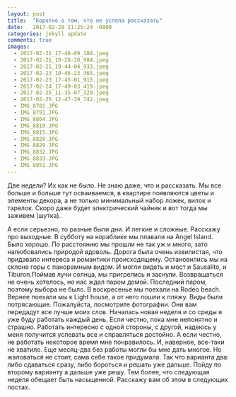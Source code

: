 ```yaml
---
layout: post
title:  "Коротко о том, что не успела рассказать"
date:   2017-02-28 21:25:24 -0800
categories: jekyll update
comments: true
images:
  - 2017-02-21_17-48-09_188.jpeg
  - 2017-02-21_19-28-20_984.jpeg
  - 2017-02-21_19-44-04_933.jpeg
  - 2017-02-23_10-46-23_365.jpeg
  - 2017-02-23_17-43-01_915.jpeg
  - 2017-02-24_17-49-03_419.jpeg
  - 2017-02-25_11-35-07_329.jpeg
  - 2017-02-25_12-47-39_742.jpeg
  - IMG_8781.JPG
  - IMG_8791.JPG
  - IMG_8804.JPG
  - IMG_8810.JPG
  - IMG_8815.JPG
  - IMG_8820.JPG
  - IMG_8829.JPG
  - IMG_8832.JPG
  - IMG_8833.JPG
  - IMG_8851.JPG
---
```


Две недели? Их как не было. Не знаю даже, что и рассказать. 
Мы все больше и больше тут осваиваемся, в квартире появляются цветы и элементы декора, а не только минимальный набор ложек, вилок и тарелок. Скоро даже будет электрический чайник и вот тогда мы заживем (шутка). 
<!--separate--> 
А если серьезно, то разные были дни. И легкие и сложные. Расскажу про выходные.
В субботу на кораблике мы плавали на Angel Island. Было хорошо. По расстоянию мы прошли не так уж и много, зато налюбовались природой вдоволь. Дорога была очень извилистая, что придавало интереса и романтики происходящему. Остановились мы на склоне горы с панорамным видом. И могли видеть и мост и Sausalito, и Tiburon.Поймав лучи солнца, мы пригрелись и заснули. Возвращаться не очень хотелось, но нас ждал паром домой. Последний паром, поэтому выбора не было. 
В воскресенье мы поехали на Rodeo beach. Вернее поехали мы к Light house, а от него пошли к пляжу. Виды были потрясающие. Пожалуйста, посмотрите фотографии. Они вам передадут все лучше моих слов.
Началась новая неделя и со среды я уже буду работать каждый день. Если честно, пока мне непонятно и страшно. Работать интересно с одной стороны, с другой, надеюсь у меня получится успевать все и справляться достойно. А если честно, не работать некоторое время мне понравилось. И, наверное, все-таки не хватило. Еще месяц-два без работы могли бы мне дать многое. Но жаловаться не стоит, сама себе такое придумала. Так что варианта два: либо сдаваться сразу, либо бороться и решать уже дальше. Пойду по второму варианту а дальше уже решу. Тем более, что следующая неделя обещает быть насыщенной. Расскажу вам об этом в следующих постах. 

